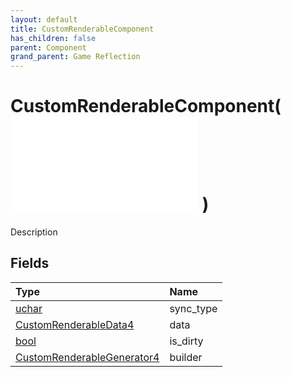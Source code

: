 ```yaml
---
layout: default
title: CustomRenderableComponent
has_children: false
parent: Component
grand_parent: Game Reflection
---
```

# CustomRenderableComponent( ![ RenderableComponent ](/game-reflection/components/renderable_component.md) )
Description 

## Fields
| Type | Name |
|:-------------|:--------------|
| [uchar](/game-reflection/enums/uchar.md) | sync_type |
| [CustomRenderableData4](/game-reflection/components/custom_renderable_data4.md) | data |
| [bool](/game-reflection/components/bool.md) | is_dirty |
| [CustomRenderableGenerator4](/game-reflection/components/custom_renderable_generator4.md) | builder |
